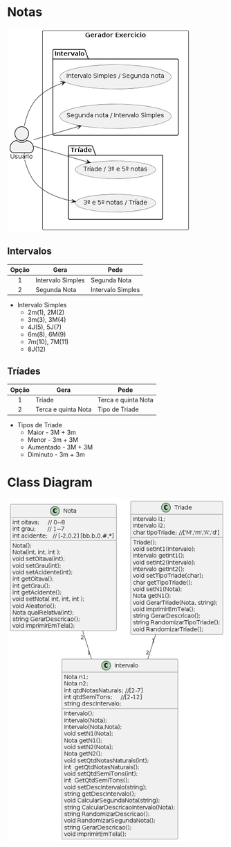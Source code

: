 # Notas

![Modelo](usecase.png)


## Intervalos

|Opção |Gera| Pede
| :--: | -- |-- |
| 1 | Intervalo Simples|Segunda Nota
| 2 | Segunda Nota | Intervalo Simples

- Intervalo Simples
	- 2m(1), 2M(2)
	- 3m(3), 3M(4)
	- 4J(5), 5J(7)
	- 6m(8), 6M(9)
	- 7m(10), 7M(11)
	- 8J(12)


## Tríades

|Opção |Gera | Pede
| :--: | -- | -- |
| 1 | Tríade |Terca e quinta Nota
| 2 | Terca e quinta Nota | Tipo de Triade

- Tipos de Triade
	- Maior  - 3M + 3m
	- Menor - 3m + 3M
	- Aumentado - 3M + 3M
	- Diminuto - 3m + 3m


# Class Diagram

![Modelo](classDiagram.png)


